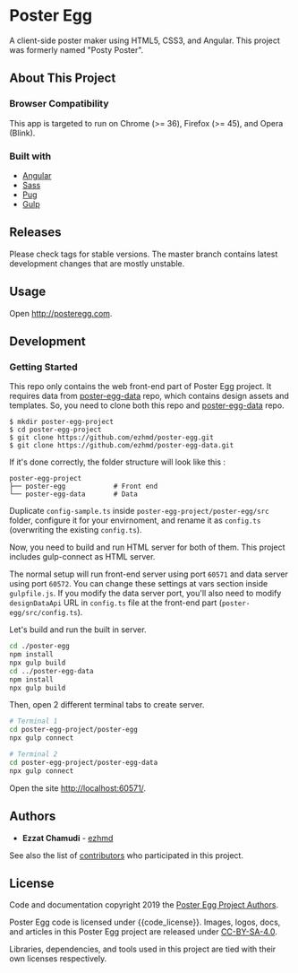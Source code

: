 # Poster Egg

A client-side poster maker using HTML5, CSS3, and Angular. This project was formerly named "Posty Poster".

## About This Project

### Browser Compatibility

This app is targeted to run on Chrome (>= 36), Firefox (>= 45), and Opera (Blink).

### Built with

* [Angular](https://angular.io)
* [Sass](https://sass-lang.com)
* [Pug](https://pugjs.org)
* [Gulp](https://gulpjs.com)

## Releases

Please check tags for stable versions. The master branch contains latest development changes that are mostly unstable.

## Usage

Open http://posteregg.com.

## Development

### Getting Started

This repo only contains the web front-end part of Poster Egg project. It requires data from [poster-egg-data](https://github.com/ezhmd/poster-egg-data) repo, which contains design assets and templates. So, you need to clone both this repo and [poster-egg-data](https://github.com/ezhmd/poster-egg-data) repo.

```
$ mkdir poster-egg-project
$ cd poster-egg-project
$ git clone https://github.com/ezhmd/poster-egg.git
$ git clone https://github.com/ezhmd/poster-egg-data.git
```

If it's done correctly, the folder structure will look like this :

```
poster-egg-project
├── poster-egg            # Front end
└── poster-egg-data       # Data
```

Duplicate `config-sample.ts` inside `poster-egg-project/poster-egg/src` folder, configure it for your envirnoment, and rename it as `config.ts` (overwriting the existing `config.ts`).

Now, you need to build and run HTML server for both of them. This project includes gulp-connect as HTML server. 

The normal setup will run front-end server using port `60571` and data server using port `60572`. You can change these settings at vars section inside `gulpfile.js`. If you modify the data server port, you'll also need to modify `designDataApi` URL in `config.ts` file at the front-end part (`poster-egg/src/config.ts`).

Let's build and run the built in server.

```sh
cd ./poster-egg 
npm install
npx gulp build
cd ../poster-egg-data
npm install
npx gulp build
```

Then, open 2 different terminal tabs to create server. 

```sh
# Terminal 1
cd poster-egg-project/poster-egg
npx gulp connect
```
```sh
# Terminal 2
cd poster-egg-project/poster-egg-data
npx gulp connect
```

Open the site [http://localhost:60571/](http://localhost:60571/).

## Authors

* **Ezzat Chamudi** - [ezhmd](https://github.com/ezhmd)

See also the list of [contributors](https://github.com/ezhmd/poster-egg/graphs/contributors) who participated in this project.

## License

Code and documentation copyright 2019 the [Poster Egg Project Authors](https://github.com/ezhmd/poster-egg/graphs/contributors). 

Poster Egg code is licensed under {{code_license}}. Images, logos, docs, and articles in this Poster Egg project are released under [CC-BY-SA-4.0](https://creativecommons.org/licenses/by-sa/4.0/legalcode).

Libraries, dependencies, and tools used in this project are tied with their own licenses respectively.

